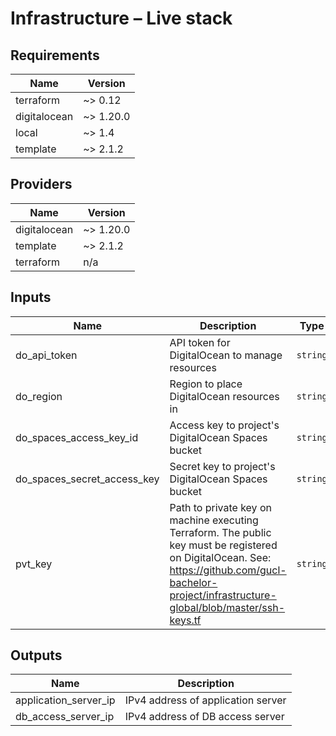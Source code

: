 # Infrastructure – Live stack

## Requirements

| Name | Version |
|------|---------|
| terraform | ~> 0.12 |
| digitalocean | ~> 1.20.0 |
| local | ~> 1.4 |
| template | ~> 2.1.2 |

## Providers

| Name | Version |
|------|---------|
| digitalocean | ~> 1.20.0 |
| template | ~> 2.1.2 |
| terraform | n/a |

## Inputs

| Name | Description | Type | Default | Required |
|------|-------------|------|---------|:--------:|
| do\_api\_token | API token for DigitalOcean to manage resources | `string` | n/a | yes |
| do\_region | Region to place DigitalOcean resources in | `string` | `"fra1"` | no |
| do\_spaces\_access\_key\_id | Access key to project's DigitalOcean Spaces bucket | `string` | n/a | yes |
| do\_spaces\_secret\_access\_key | Secret key to project's DigitalOcean Spaces bucket | `string` | n/a | yes |
| pvt\_key | Path to private key on machine executing Terraform. The public key must be registered on DigitalOcean. See: https://github.com/gucl-bachelor-project/infrastructure-global/blob/master/ssh-keys.tf | `string` | n/a | yes |

## Outputs

| Name | Description |
|------|-------------|
| application\_server\_ip | IPv4 address of application server |
| db\_access\_server\_ip | IPv4 address of DB access server |
